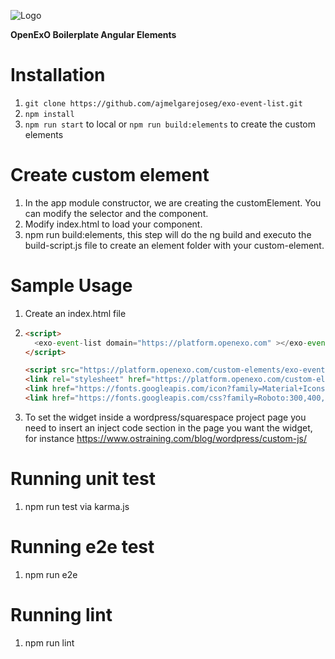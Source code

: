 
![Logo](https://static1.squarespace.com/static/5b33ad559772aedf7cd44bf7/t/5c48589ccd836610282dfb98/1603922794025/?format=1500w) 

**OpenExO Boilerplate Angular Elements**  

# Installation

1. `git clone https://github.com/ajmelgarejoseg/exo-event-list.git`
2. `npm install`
3. `npm run start` to local or `npm run build:elements` to create the custom elements

# Create custom element

1. In the app module constructor, we are creating the customElement. You can modify the selector and the component.
2. Modify index.html to load your component.
3. npm run build:elements, this step will do the ng build and executo the build-script.js file to create an element folder with your custom-element.

# Sample Usage

1. Create an index.html file
2. ```html
   <script>
     <exo-event-list domain="https://platform.openexo.com" ></exo-event-list>  
   </script>
   
   <script src="https://platform.openexo.com/custom-elements/exo-event-list/exo-event-list.js"></script>
   <link rel="stylesheet" href="https://platform.openexo.com/custom-elements/exo-event-list/styles.css">
   <link href="https://fonts.googleapis.com/icon?family=Material+Icons" rel="stylesheet">
   <link href="https://fonts.googleapis.com/css?family=Roboto:300,400,500" rel="stylesheet">
   ```
3. To set the widget inside a wordpress/squarespace project page you need to insert an inject code section in the page you want the widget,
for instance https://www.ostraining.com/blog/wordpress/custom-js/
  

# Running unit test

1. npm run test via karma.js

# Running e2e test

1. npm run e2e

# Running lint 

1. npm run lint

